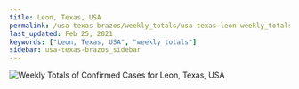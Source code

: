 ```yaml
---
title: Leon, Texas, USA
permalink: /usa-texas-brazos/weekly_totals/usa-texas-leon-weekly_totals.html
last_updated: Feb 25, 2021
keywords: ["Leon, Texas, USA", "weekly totals"]
sidebar: usa-texas-brazos_sidebar
---
```


![Weekly Totals of Confirmed Cases for Leon, Texas, USA](/covid_tracker/images/graphs/usa-texas-leon-weekly_totals_graph.png)
